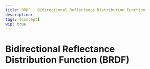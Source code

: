 ```yaml
---
title: BRDF - Bidirectional Reflectance Distribution Function
description: 
tags: [concept]
wip: true
---
```


# Bidirectional Reflectance Distribution Function (BRDF)

